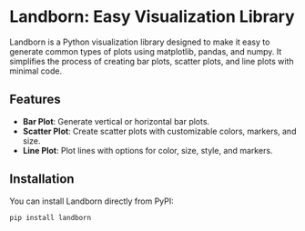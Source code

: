 # Landborn: Easy Visualization Library

Landborn is a Python visualization library designed to make it easy to generate common types of plots using matplotlib, pandas, and numpy. It simplifies the process of creating bar plots, scatter plots, and line plots with minimal code.

## Features

- **Bar Plot**: Generate vertical or horizontal bar plots.
- **Scatter Plot**: Create scatter plots with customizable colors, markers, and size.
- **Line Plot**: Plot lines with options for color, size, style, and markers.

## Installation

You can install Landborn directly from PyPI:

```bash
pip install landborn

